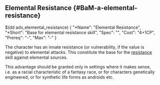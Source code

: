 ## Elemental Resistance {#BaM-a-elemental-resistance}

$(dd adv_elemental_resistance)
{
  "*Name": "Elemental Resistance",
  "*Short": "Base for elemental resistance skill",
  "Spec": "",
  "Cost": "4+1CP",
  "Prereq": "-",
  "Max": "-"
}

The character has an innate resistance (or vulnerability,
if the value is negative) to elemental attacks. This
constitute the base for the [resistance](#BaM-s-resistance-source)
skill against elemental sources.

This advantage should be granted only in settings where it
makes sense, i.e. as a racial characteristic of a fantasy
race, or for characters genetically engineered, or for
synthetic life forms as androids etc.

